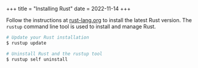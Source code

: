 +++
title = "Installing Rust"
date = 2022-11-14
+++

Follow the instructions at [rust-lang.org](https://www.rust-lang.org) to install the latest Rust version. The `rustup` command line tool is used to install and manage Rust.

```bash
# Update your Rust installation
$ rustup update

# Uninstall Rust and the rustup tool
$ rustup self uninstall
```
